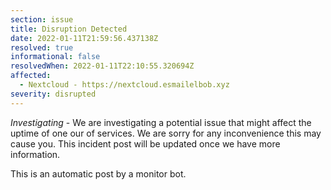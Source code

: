 ```yaml
---
section: issue
title: Disruption Detected
date: 2022-01-11T21:59:56.437138Z
resolved: true
informational: false
resolvedWhen: 2022-01-11T22:10:55.320694Z
affected:
  - Nextcloud - https://nextcloud.esmailelbob.xyz
severity: disrupted
---
```

*Investigating* - We are investigating a potential issue that might affect the uptime of one our of services. We are sorry for any inconvenience this may cause you. This incident post will be updated once we have more information.

This is an automatic post by a monitor bot.
        
